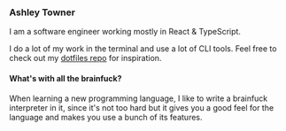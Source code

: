 ### Ashley Towner

I am a software engineer working mostly in React & TypeScript. 

I do a lot of my work in the terminal and use a lot of CLI tools. Feel free to check out my [dotfiles repo](https://github.com/ashleytowner/dotfiles) for inspiration. 

#### What's with all the brainfuck?

When learning a new programming language, I like to write a brainfuck interpreter in it, since it's not too hard but it gives you a good feel for the language and makes you use a bunch of its features.
